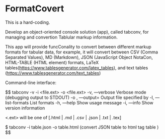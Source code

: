 # FormatCovert

This is a hard-coding.

Develop an object-oriented console solution (app), called tabconv, for managing and convertion Tablular markup information. 

This app will provide funcConality to convert between different markup formats for tabular data, for example, it will convert between CSV (Comma Separated Values), MD (Markdown), JSON (JavaScript Object NotaCon, HTML-TABLE (HTML <table> element) formats, LaTeX tables(https://www.tablesgenerator.com/latex_tables), and text tables (https://www.tablesgenerator.com/text_tables)

          
        
Command-line interface:

$$
tabconv -v -i <file.ext> -o <file.ext>
        -v, —verbose                    Verbose mode (debugging output to STDOUT)
        -o <file>, —output=<file>       Output file specified by <file>
        -l, —list-formats               List formats
        -h, —help                       Show usage message
        -i, —info                       Show version information
                              
<.ext> will be one of [.html | .md | .csv | .json | .txt | .tex]
  
$ tabconv -i table.json -o table.html (convert JSON table to html tag table )
$$
